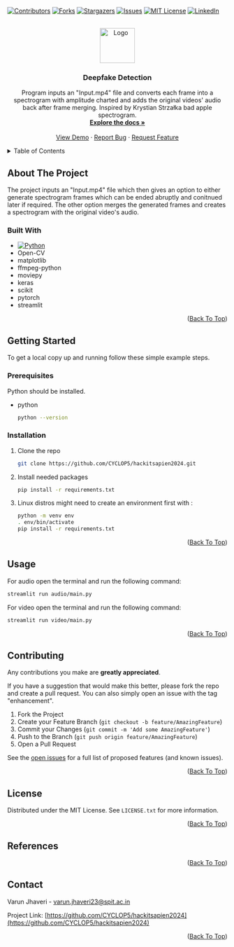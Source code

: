 
<a name="readme-top"></a>

[![Contributors][contributors-shield]][contributors-url]
[![Forks][forks-shield]][forks-url]
[![Stargazers][stars-shield]][stars-url]
[![Issues][issues-shield]][issues-url]
[![MIT License][license-shield]][license-url]
[![LinkedIn][linkedin-shield]][linkedin-url]



<!-- PROJECT LOGO -->
<br />
<div align="center">
  <a href="https://github.com/CYCLOP5/hackitsapien2024">
    <img src="" alt="Logo" width="80" height="80">
  </a>

<h3 align="center">Deepfake Detection</h3>

  <p align="center">
    Program inputs an "Input.mp4" file and converts each frame into a spectrogram with amplitude charted and adds the original videos' audio back after frame merging. Inspired by Krystian Strzałka bad apple spectrogram.
    <br />
    <a href="https://github.com/CYCLOP5/Video-To-Spectrogram"><strong>Explore the docs »</strong></a>
    <br />
    <br />
    <a href="https://github.com/CYCLOP5/Video-To-Spectrogram">View Demo</a>
    ·
    <a href="https://github.com/CYCLOP5/Video-To-Spectrogram/issues">Report Bug</a>
    ·
    <a href="https://github.com/CYCLOP5/Video-To-Spectrogram/issues">Request Feature</a>
  </p>
</div>



<!-- TABLE OF CONTENTS -->
<details>
  <summary>Table of Contents</summary>
  <ol>
    <li>
      <a href="#about-the-project">About The Project</a>
      <ul>
        <li><a href="#built-with">Built With</a></li>
      </ul>
    </li>
    <li>
      <a href="#getting-started">Getting Started</a>
      <ul>
        <li><a href="#prerequisites">Prerequisites</a></li>
        <li><a href="#installation">Installation</a></li>
      </ul>
    </li>
    <li><a href="#usage">Usage</a></li>
    <li><a href="#roadmap">Roadmap</a></li>
    <li><a href="#contributing">Contributing</a></li>
    <li><a href="#license">License</a></li>
    <li><a href="#contact">Contact</a></li>
  </ol>
</details>



<!-- ABOUT THE PROJECT -->
## About The Project

The project inputs an "Input.mp4" file which then gives an option to either generate spectrogram frames which can be ended abruptly and conitnued later if required. The other option merges the generated frames and creates a spectrogram with the original video's audio.



### Built With

* [![Python][Python]][Python-url]
* Open-CV
* matplotlib
* ffmpeg-python
* moviepy
* keras
* scikit
* pytorch
* streamlit
 

<p align="right">(<a href="#readme-top">Back To Top</a>)</p>



<!-- GETTING STARTED -->
## Getting Started

To get a local copy up and running follow these simple example steps.

### Prerequisites
Python should be installed.

* python
  ```sh
  python --version
  ```
  
### Installation

1. Clone the repo
   ```sh
   git clone https://github.com/CYCLOP5/hackitsapien2024.git
   ```
2. Install needed packages
   ```sh
   pip install -r requirements.txt
   ```
3. Linux distros might need to create an environment first with :
   ```sh
   python -m venv env
   . env/bin/activate
   pip install -r requirements.txt
   ```

<p align="right">(<a href="#readme-top">Back To Top</a>)</p>



<!-- USAGE EXAMPLES -->
## Usage

For audio open the terminal and run the following command:
```sh
streamlit run audio/main.py
```

For video open the terminal and run the following command:
```sh
streamlit run video/main.py
```

<p align="right">(<a href="#readme-top">Back To Top</a>)</p>



<!-- CONTRIBUTING -->
## Contributing

Any contributions you make are **greatly appreciated**.

If you have a suggestion that would make this better, please fork the repo and create a pull request. You can also simply open an issue with the tag "enhancement".

1. Fork the Project
2. Create your Feature Branch (`git checkout -b feature/AmazingFeature`)
3. Commit your Changes (`git commit -m 'Add some AmazingFeature'`)
4. Push to the Branch (`git push origin feature/AmazingFeature`)
5. Open a Pull Request

See the [open issues](https://github.com/CYCLOP5/hackitsapien2024/issues) for a full list of proposed features (and known issues).

<p align="right">(<a href="#readme-top">Back To Top</a>)</p>



<!-- LICENSE -->
## License

Distributed under the MIT License. See `LICENSE.txt` for more information.

<p align="right">(<a href="#readme-top">Back To Top</a>)</p>



<!-- REFERENCES -->
## References



<p align="right">(<a href="#readme-top">Back To Top</a>)</p>



<!-- CONTACT -->
## Contact

Varun Jhaveri - varun.jhaveri23@spit.ac.in

Project Link: [https://github.com/CYCLOP5/hackitsapien2024](https://github.com/CYCLOP5/hackitsapien2024)

<p align="right">(<a href="#readme-top">Back To Top</a>)</p>






[contributors-shield]: https://img.shields.io/github/contributors/CYCLOP5/hackitsapien2024.svg?style=for-the-badge
[contributors-url]: https://github.com/CYCLOP5/hackitsapien2024/graphs/contributors
[forks-shield]: https://img.shields.io/github/forks/CYCLOP5/hackitsapien2024.svg?style=for-the-badge
[forks-url]: https://github.com/CYCLOP5/hackitsapien2024/network/members
[stars-shield]: https://img.shields.io/github/stars/CYCLOP5/hackitsapien2024.svg?style=for-the-badge
[stars-url]: https://github.com/CYCLOP5/hackitsapien2024/stargazers
[issues-shield]: https://img.shields.io/github/issues/CYCLOP5/hackitsapien2024.svg?style=for-the-badge
[issues-url]: https://github.com/CYCLOP5/hackitsapien2024/issues
[license-shield]: https://img.shields.io/github/license/CYCLOP5/hackitsapien2024.svg?style=for-the-badge
[license-url]: https://github.com/CYCLOP5/hackitsapien2024/blob/master/LICENSE.txt
[linkedin-shield]: https://img.shields.io/badge/-LinkedIn-black.svg?style=for-the-badge&logo=linkedin&colorB=555
[linkedin-url]: https://linkedin.com/in/vnjhaveri
[product-screenshot]: images/screenshot.png
[Python]: ![python-logo](https://download.logo.wine/logo/Python_(programming_language)/Python_(programming_language)-Logo.wine.png)
[Python-url]:https://www.python.org/

